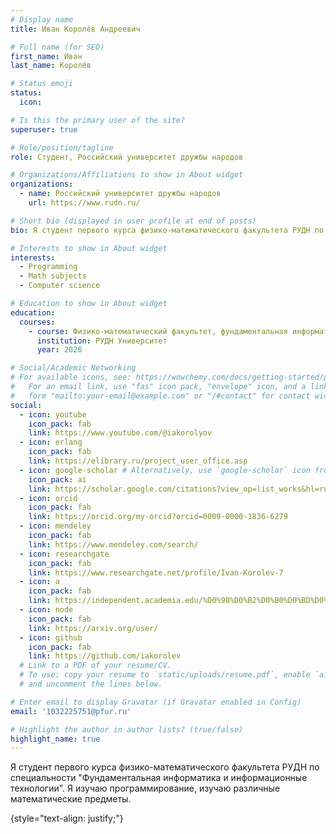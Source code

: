 ```yaml
---
# Display name
title: Иван Королёв Андреевич

# Full name (for SEO)
first_name: Иван
last_name: Королёв

# Status emoji
status:
  icon: 

# Is this the primary user of the site?
superuser: true

# Role/position/tagline
role: Студент, Российский университет дружбы народов

# Organizations/Affiliations to show in About widget
organizations:
  - name: Российский университет дружбы народов
    url: https://www.rudn.ru/

# Short bio (displayed in user profile at end of posts)
bio: Я студент первого курса физико-математического факультета РУДН по специальности "Фундаментальная информатика и информационные технологии". Я изучаю программирование и различные математические предметы.

# Interests to show in About widget
interests:
  - Programming
  - Math subjects
  - Computer science

# Education to show in About widget
education:
  courses:
    - course: Физико-математический факультет, фундаментальная информатика и информационные технологии.
      institution: РУДН Университет
      year: 2026

# Social/Academic Networking
# For available icons, see: https://wowchemy.com/docs/getting-started/page-builder/#icons
#   For an email link, use "fas" icon pack, "envelope" icon, and a link in the
#   form "mailto:your-email@example.com" or "/#contact" for contact widget.
social:
  - icon: youtube 
    icon_pack: fab
    link: https://www.youtube.com/@iakorolyov
  - icon: erlang
    icon_pack: fab
    link: https://elibrary.ru/project_user_office.asp
  - icon: google-scholar # Alternatively, use `google-scholar` icon from `ai` icon pack
    icon_pack: ai
    link: https://scholar.google.com/citations?view_op=list_works&hl=ru&user=UXatEbcAAAAJ
  - icon: orcid
    icon_pack: fab
    link: https://orcid.org/my-orcid?orcid=0009-0000-1836-6279
  - icon: mendeley
    icon_pack: fab
    link: https://www.mendeley.com/search/
  - icon: researchgate
    icon_pack: fab
    link: https://www.researchgate.net/profile/Ivan-Korolev-7
  - icon: a
    icon_pack: fab
    link: https://independent.academia.edu/%D0%98%D0%B2%D0%B0%D0%BD%D0%9A%D0%BE%D1%80%D0%BE%D0%BB%D0%B5%D0%B23
  - icon: node
    icon_pack: fab
    link: https://arxiv.org/user/
  - icon: github
    icon_pack: fab
    link: https://github.com/iakorolev
  # Link to a PDF of your resume/CV.
  # To use: copy your resume to `static/uploads/resume.pdf`, enable `ai` icons in `params.yaml`,
  # and uncomment the lines below.

# Enter email to display Gravatar (if Gravatar enabled in Config)
email: '1032225751@pfur.ru'

# Highlight the author in author lists? (true/false)
highlight_name: true
---
```


Я студент первого курса физико-математического факультета РУДН по специальности "Фундаментальная информатика и информационные технологии". Я изучаю программирование, изучаю различные математические предметы.

{style="text-align: justify;"}
